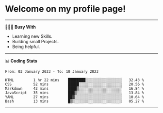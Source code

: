 # Welcome on my profile page!
<!-- print(("dralla"[::-1]+"s").capitalize()) -->

---
👨🏻‍💻 **Busy With**
* Learning new Skills.
* Building small Projects.
* Being helpful.

---
📊 **Coding Stats**
<!--START_SECTION:waka-->

```text
From: 03 January 2023 - To: 10 January 2023

HTML         1 hr 22 mins    ████████░░░░░░░░░░░░░░░░░   32.43 %
CSS          52 mins         █████░░░░░░░░░░░░░░░░░░░░   20.56 %
Markdown     42 mins         ████▒░░░░░░░░░░░░░░░░░░░░   16.84 %
JavaScript   35 mins         ███▒░░░░░░░░░░░░░░░░░░░░░   13.84 %
YAML         27 mins         ██▓░░░░░░░░░░░░░░░░░░░░░░   10.64 %
Bash         13 mins         █▒░░░░░░░░░░░░░░░░░░░░░░░   05.27 %
```

<!--END_SECTION:waka-->
---
